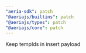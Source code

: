 ```yaml
---
"aeria-sdk": patch
"@aeriajs/builtins": patch
"@aeriajs/types": patch
"@aeriajs/core": patch
---
```


Keep tempIds in insert payload

